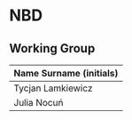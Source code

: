 # NBD

## Working Group

| Name Surname (initials) | 
| ----------------------- |
| Tycjan Lamkiewicz       |
| Julia Nocuń             |